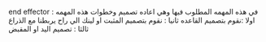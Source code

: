 end effector في هذه المهمه المطلوب فيها وهي اعاده تصميم 
وخطوات هذه المهمه :
اولا :نقوم بتصميم القاعده 
ثانيا : نقوم بتصميم المثبت او لينك الي راح يربطنا مع الذراع 
ثالثا : تصميم اليد او المقبض 
